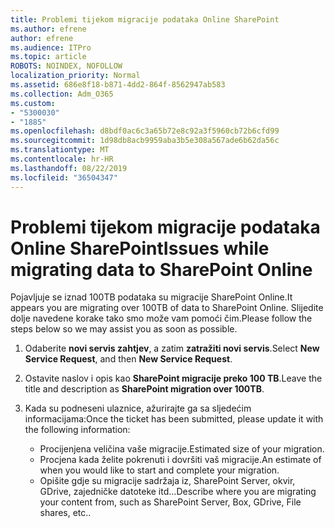 ```yaml
---
title: Problemi tijekom migracije podataka Online SharePoint
ms.author: efrene
author: efrene
ms.audience: ITPro
ms.topic: article
ROBOTS: NOINDEX, NOFOLLOW
localization_priority: Normal
ms.assetid: 686e8f18-b871-4dd2-864f-8562947ab583
ms.collection: Adm_O365
ms.custom:
- "5300030"
- "1885"
ms.openlocfilehash: d8bdf0ac6c3a65b72e8c92a3f5960cb72b6cfd99
ms.sourcegitcommit: 1d98db8acb9959aba3b5e308a567ade6b62da56c
ms.translationtype: MT
ms.contentlocale: hr-HR
ms.lasthandoff: 08/22/2019
ms.locfileid: "36504347"
---
```

# <a name="issues-while-migrating-data-to-sharepoint-online"></a><span data-ttu-id="dc5fe-102">Problemi tijekom migracije podataka Online SharePoint</span><span class="sxs-lookup"><span data-stu-id="dc5fe-102">Issues while migrating data to SharePoint Online</span></span>

<span data-ttu-id="dc5fe-103">Pojavljuje se iznad 100TB podataka su migracije SharePoint Online.</span><span class="sxs-lookup"><span data-stu-id="dc5fe-103">It appears you are migrating over 100TB of data to SharePoint Online.</span></span> <span data-ttu-id="dc5fe-104">Slijedite dolje navedene korake tako smo može vam pomoći čim.</span><span class="sxs-lookup"><span data-stu-id="dc5fe-104">Please follow the steps below so we may assist you as soon as possible.</span></span> 

1. <span data-ttu-id="dc5fe-105">Odaberite **novi servis zahtjev**, a zatim **zatražiti novi servis**.</span><span class="sxs-lookup"><span data-stu-id="dc5fe-105">Select **New Service Request**, and then **New Service Request**.</span></span> 
2. <span data-ttu-id="dc5fe-106">Ostavite naslov i opis kao **SharePoint migracije preko 100 TB**.</span><span class="sxs-lookup"><span data-stu-id="dc5fe-106">Leave the title and description as **SharePoint migration over 100TB**.</span></span>
3. <span data-ttu-id="dc5fe-107">Kada su podneseni ulaznice, ažurirajte ga sa sljedećim informacijama:</span><span class="sxs-lookup"><span data-stu-id="dc5fe-107">Once the ticket has been submitted, please update it with the following information:</span></span> 

    - <span data-ttu-id="dc5fe-108">Procijenjena veličina vaše migracije.</span><span class="sxs-lookup"><span data-stu-id="dc5fe-108">Estimated size of your migration.</span></span>
    - <span data-ttu-id="dc5fe-109">Procjena kada želite pokrenuti i dovršiti vaš migracije.</span><span class="sxs-lookup"><span data-stu-id="dc5fe-109">An estimate of when you would like to start and complete your migration.</span></span>
    - <span data-ttu-id="dc5fe-110">Opišite gdje su migracije sadržaja iz, SharePoint Server, okvir, GDrive, zajedničke datoteke itd...</span><span class="sxs-lookup"><span data-stu-id="dc5fe-110">Describe where you are migrating your content from, such as SharePoint Server, Box, GDrive, File shares, etc..</span></span>


  

